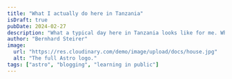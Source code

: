 ```yaml
---
title: "What I actually do here in Tanzania"
isDraft: true
pubDate: 2024-02-27
description: "What a typical day here in Tanzania looks like for me. What bothers me a lot about the life here and how do I feel in general. This is also about personal opinions about different cultures."
author: "Bernhard Steirer"
image:
  url: "https://res.cloudinary.com/demo/image/upload/docs/house.jpg"
  alt: "The full Astro logo."
tags: ["astro", "blogging", "learning in public"]
---
```

